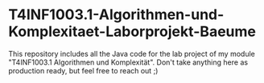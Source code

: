 # T4INF1003.1-Algorithmen-und-Komplexitaet-Laborprojekt-Baeume

This repository includes all the Java code for the lab project of my module "T4INF1003.1 Algorithmen und Komplexität". Don't take anything here as production ready, but feel free to reach out ;)
